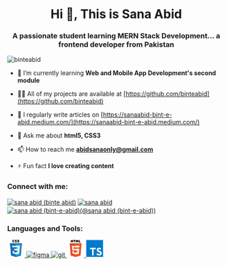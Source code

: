 <h1 align="center">Hi 👋, This is Sana Abid</h1>
<h3 align="center">A passionate student learning MERN Stack Development... a frontend developer from Pakistan</h3>

<p align="left"> <img src="https://komarev.com/ghpvc/?username=binteabid&label=Profile%20views&color=0e75b6&style=flat" alt="binteabid" /> </p>


- 🌱 I’m currently learning **Web and Mobile App Development's second module**

- 👨‍💻 All of my projects are available at [https://github.com/binteabid](https://github.com/binteabid)

- 📝 I regularly write articles on [https://sanaabid-bint-e-abid.medium.com/](https://sanaabid-bint-e-abid.medium.com/)

- 💬 Ask me about **html5, CSS3**

- 📫 How to reach me **abidsanaonly@gmail.com**

- ⚡ Fun fact **I love creating content**

<h3 align="left">Connect with me:</h3>
<p align="left">
<a href="https://linkedin.com/in/sana-abid-binte-abid-7909252ba" target="blank"><img align="center" src="https://raw.githubusercontent.com/rahuldkjain/github-profile-readme-generator/master/src/images/icons/Social/linked-in-alt.svg" alt="sana abid (binte abid)" height="30" width="40" /></a>
<a href="https://www.facebook.com/profile.php?id=61559430932860&mibextid=JRoKGi" target="blank"><img align="center" src="https://raw.githubusercontent.com/rahuldkjain/github-profile-readme-generator/master/src/images/icons/Social/facebook.svg" alt="sana abid" height="30" width="40" /></a>
<a href="https://sanaabid-bint-e-abid.medium.com/" target="blank"><img align="center" src="https://raw.githubusercontent.com/rahuldkjain/github-profile-readme-generator/master/src/images/icons/Social/medium.svg" alt="sana abid (bint-e-abid)(@sana abid (bint-e-abid))" height="30" width="40" /></a>
</p>

<h3 align="left">Languages and Tools:</h3>
<p align="left"> <a href="https://www.w3schools.com/css/" target="_blank" rel="noreferrer"> <img src="https://raw.githubusercontent.com/devicons/devicon/master/icons/css3/css3-original-wordmark.svg" alt="css3" width="40" height="40"/> </a> <a href="https://www.figma.com/" target="_blank" rel="noreferrer"> <img src="https://www.vectorlogo.zone/logos/figma/figma-icon.svg" alt="figma" width="40" height="40"/> </a> <a href="https://git-scm.com/" target="_blank" rel="noreferrer"> <img src="https://www.vectorlogo.zone/logos/git-scm/git-scm-icon.svg" alt="git" width="40" height="40"/> </a> <a href="https://www.w3.org/html/" target="_blank" rel="noreferrer"> <img src="https://raw.githubusercontent.com/devicons/devicon/master/icons/html5/html5-original-wordmark.svg" alt="html5" width="40" height="40"/> </a> <a href="https://www.typescriptlang.org/" target="_blank" rel="noreferrer"> <img src="https://raw.githubusercontent.com/devicons/devicon/master/icons/typescript/typescript-original.svg" alt="typescript" width="40" height="40"/> </a> </p>


